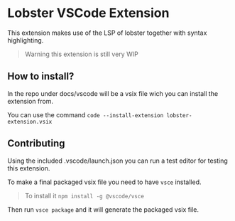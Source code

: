 # Lobster VSCode Extension
This extension makes use of the LSP of lobster together with syntax highlighting.

> Warning this extension is still very WIP

## How to install?
In the repo under docs/vscode will be a vsix file wich you can install the extension from.

You can use the command `code --install-extension lobster-extension.vsix`

## Contributing
Using the included .vscode/launch.json you can run a test editor for testing this extension.

To make a final packaged vsix file you need to have `vsce` installed.
> To install it `npm install -g @vscode/vsce`

Then run `vsce package` and it will generate the packaged vsix file.